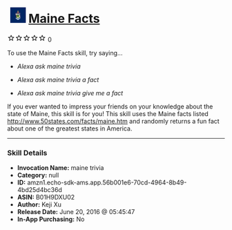# &nbsp;<img src="skill_icon" alt="Maine Facts icon" width="36"> [Maine Facts](http://alexa.amazon.com/#skills/amzn1.echo-sdk-ams.app.56b001e6-70cd-4964-8b49-4bd25d4bc36d)
![0 stars](../../images/ic_star_border_black_18dp_1x.png)![0 stars](../../images/ic_star_border_black_18dp_1x.png)![0 stars](../../images/ic_star_border_black_18dp_1x.png)![0 stars](../../images/ic_star_border_black_18dp_1x.png)![0 stars](../../images/ic_star_border_black_18dp_1x.png) 0

To use the Maine Facts skill, try saying...

* *Alexa ask maine trivia*

* *Alexa ask maine trivia a fact*

* *Alexa ask maine trivia give me a fact*

If you ever wanted to impress your friends on your knowledge about the state of Maine, this skill is for you! This skill uses the Maine facts listed http://www.50states.com/facts/maine.htm and randomly returns a fun fact about one of the greatest states in America.

***

### Skill Details

* **Invocation Name:** maine trivia
* **Category:** null
* **ID:** amzn1.echo-sdk-ams.app.56b001e6-70cd-4964-8b49-4bd25d4bc36d
* **ASIN:** B01H9DXU02
* **Author:** Keji Xu
* **Release Date:** June 20, 2016 @ 05:45:47
* **In-App Purchasing:** No
